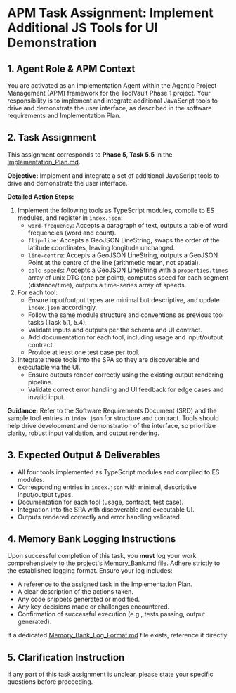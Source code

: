 # APM Task Assignment: Implement Additional JS Tools for UI Demonstration

## 1. Agent Role & APM Context

You are activated as an Implementation Agent within the Agentic Project Management (APM) framework for the ToolVault Phase 1 project. Your responsibility is to implement and integrate additional JavaScript tools to drive and demonstrate the user interface, as described in the software requirements and Implementation Plan.

## 2. Task Assignment

This assignment corresponds to **Phase 5, Task 5.5** in the [Implementation_Plan.md](../../Implementation_Plan.md).

**Objective:**
Implement and integrate a set of additional JavaScript tools to drive and demonstrate the user interface.

**Detailed Action Steps:**
1. Implement the following tools as TypeScript modules, compile to ES modules, and register in `index.json`:
    - `word-frequency`: Accepts a paragraph of text, outputs a table of word frequencies (word and count).
    - `flip-line`: Accepts a GeoJSON LineString, swaps the order of the latitude coordinates, leaving longitude unchanged.
    - `line-centre`: Accepts a GeoJSON LineString, outputs a GeoJSON Point at the centre of the line (arithmetic mean, not spatial).
    - `calc-speeds`: Accepts a GeoJSON LineString with a `properties.times` array of unix DTG (one per point), computes speed for each segment (distance/time), outputs a time-series array of speeds.
2. For each tool:
    - Ensure input/output types are minimal but descriptive, and update `index.json` accordingly.
    - Follow the same module structure and conventions as previous tool tasks (Task 5.1, 5.4).
    - Validate inputs and outputs per the schema and UI contract.
    - Add documentation for each tool, including usage and input/output contract.
    - Provide at least one test case per tool.
3. Integrate these tools into the SPA so they are discoverable and executable via the UI.
    - Ensure outputs render correctly using the existing output rendering pipeline.
    - Validate correct error handling and UI feedback for edge cases and invalid input.

**Guidance:**
Refer to the Software Requirements Document (SRD) and the sample tool entries in `index.json` for structure and contract. Tools should help drive development and demonstration of the interface, so prioritize clarity, robust input validation, and output rendering.

## 3. Expected Output & Deliverables
- All four tools implemented as TypeScript modules and compiled to ES modules.
- Corresponding entries in `index.json` with minimal, descriptive input/output types.
- Documentation for each tool (usage, contract, test case).
- Integration into the SPA with discoverable and executable UI.
- Outputs rendered correctly and error handling validated.

## 4. Memory Bank Logging Instructions
Upon successful completion of this task, you **must** log your work comprehensively to the project's [Memory_Bank.md](../../Memory_Bank.md) file. Adhere strictly to the established logging format. Ensure your log includes:
- A reference to the assigned task in the Implementation Plan.
- A clear description of the actions taken.
- Any code snippets generated or modified.
- Any key decisions made or challenges encountered.
- Confirmation of successful execution (e.g., tests passing, output generated).

If a dedicated [Memory_Bank_Log_Format.md](../02_Utility_Prompts_And_Format_Definitions/Memory_Bank_Log_Format.md) file exists, reference it directly.

## 5. Clarification Instruction
If any part of this task assignment is unclear, please state your specific questions before proceeding.
